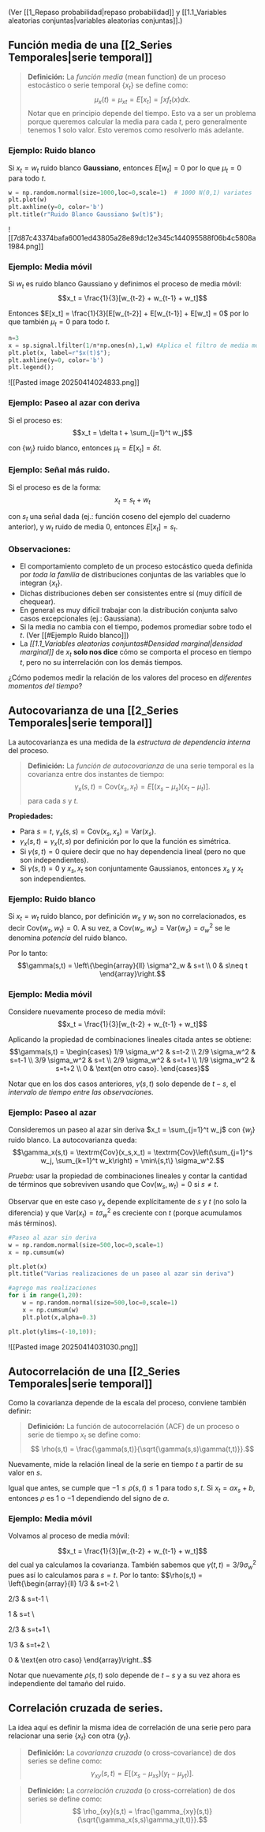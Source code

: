(Ver [[1_Repaso probabilidad|repaso probabilidad]] y [[1.1_Variables aleatorias conjuntas|variables aleatorias conjuntas]].)
## Función media de una [[2_Series Temporales|serie temporal]]
> **Definición:** La *función media* (mean function) de un proceso estocástico o serie temporal $\{x_t\}$ se define como:
$$\mu_x(t) = \mu_{xt} = E[x_t] = \int x f_t(x)dx.$$
Notar que en principio depende del tiempo. Esto va a ser un problema porque queremos calcular la media para cada $t$, pero generalmente tenemos 1 solo valor. Esto veremos como resolverlo más adelante.

### Ejemplo: Ruido blanco
Si $x_t = w_t$ ruido blanco **Gaussiano**, entonces $E[w_t] = 0$ por lo que $\mu_t = 0$ para todo $t$.

```python
w = np.random.normal(size=1000,loc=0,scale=1)  # 1000 N(0,1) variates
plt.plot(w)
plt.axhline(y=0, color='b')
plt.title(r"Ruido Blanco Gaussiano $w(t)$");
```
![[7d87c43374bafa6001ed43805a28e89dc12e345c144095588f06b4c5808a1984.png]]

### Ejemplo: Media móvil
Si $w_t$ es ruido blanco Gaussiano y definimos el proceso de media móvil:
$$x_t = \frac{1}{3}[w_{t-2} + w_{t-1} + w_t]$$

Entonces $E[x_t] = \frac{1}{3}[E[w_{t-2}] + E[w_{t-1}] + E[w_t] = 0$ por lo que también $\mu_t = 0$ para todo $t$.

```python
n=3
x = sp.signal.lfilter(1/n*np.ones(n),1,w) #Aplica el filtro de media móvil
plt.plot(x, label=r"$x(t)$");
plt.axhline(y=0, color='b')
plt.legend();
```
![[Pasted image 20250414024833.png]]

### Ejemplo: Paseo al azar con deriva
Si el proceso es:
$$x_t = \delta t + \sum_{j=1}^t w_j$$

con $\{w_j\}$ ruido blanco, entonces $\mu_t = E[x_t] = \delta t$.

### Ejemplo: Señal más ruido.
Si el proceso es de la forma:
$$x_t = s_t + w_t$$

con $s_t$ una señal dada (ej.: función coseno del ejemplo del cuaderno anterior), y $w_t$ ruido de media $0$, entonces $E[x_t] = s_t$.

### Observaciones:
* El comportamiento completo de un proceso estocástico queda definida por *toda la familia* de distribuciones conjuntas de las variables que lo integran $\{x_t\}$.
* Dichas distribuciones deben ser consistentes entre sí (muy difícil de chequear).
* En general es muy difícil trabajar con la distribución conjunta salvo casos excepcionales (ej.: Gaussiana).
* Si la media no cambia con el tiempo, podemos promediar sobre todo el $t$. (Ver [[#Ejemplo Ruido blanco]])
* La *[[1.1_Variables aleatorias conjuntas#Densidad marginal|densidad marginal]]* de $x_t$ **solo nos dice** cómo se comporta el proceso en tiempo $t$, pero no su interrelación con los demás tiempos.

¿Cómo podemos medir la relación de los valores del proceso en *diferentes momentos del tiempo*?

## Autocovarianza de una [[2_Series Temporales|serie temporal]]
La autocovarianza es una medida de la *estructura de dependencia interna* del proceso.

> **Definición:** La *función de autocovarianza* de una serie temporal es la covarianza entre dos instantes de tiempo: $$\gamma_x(s,t) = \textrm{Cov}(x_s,x_t) = E[(x_s-\mu_s)(x_t-\mu_t)].$$para cada $s$ y $t$.

**Propiedades:**
* Para $s=t$, $\gamma_x(s,s) = \textrm{Cov}(x_s,x_s) = \textrm{Var}(x_s)$.  
* $\gamma_x(s,t) = \gamma_x(t,s)$ por definición por lo que la función es simétrica.
* Si $\gamma(s,t) = 0$ quiere decir que no hay dependencia lineal (pero no que son independientes).
* Si $\gamma(s,t) = 0$ y $x_s,x_t$ son conjuntamente Gaussianos, entonces $x_s$ y $x_t$ son independientes.

### Ejemplo: Ruido blanco
Si $x_t = w_t$ ruido blanco, por definición $w_s$ y $w_t$ son no correlacionados, es decir $\textrm{Cov}(w_s,w_t) = 0$. A su vez, a $\textrm{Cov}(w_s,w_s) = \textrm{Var}(w_s) = \sigma^2_w$ se le denomina *potencia* del ruido blanco.

Por lo tanto:
$$\gamma(s,t) = \left\{\begin{array}{ll} \sigma^2_w & s=t \\ 0 & s\neq t \end{array}\right.$$

### Ejemplo: Media móvil
Considere nuevamente proceso de media móvil:
$$x_t = \frac{1}{3}[w_{t-2} + w_{t-1} + w_t]$$

Aplicando la propiedad de combinaciones lineales citada antes se obtiene:
$$\gamma(s,t) = \begin{cases} 1/9 \sigma_w^2 & s=t-2 \\
2/9 \sigma_w^2 & s=t-1 \\
3/9 \sigma_w^2 & s=t \\
2/9 \sigma_w^2 & s=t+1 \\
1/9 \sigma_w^2 & s=t+2 \\
0 & \text{en otro caso}. \end{cases}$$

Notar que en los dos casos anteriores, $\gamma(s,t)$ solo depende de $t-s$, el *intervalo de tiempo entre las observaciones*.

### Ejemplo: Paseo al azar
Consideremos un paseo al azar sin deriva $x_t = \sum_{j=1}^t w_j$ con $\{w_j\}$ ruido blanco. La autocovarianza queda:
$$\gamma_x(s,t) = \textrm{Cov}(x_s,x_t) = \textrm{Cov}\left(\sum_{j=1}^s w_j, \sum_{k=1}^t w_k\right) = \min\{s,t\} \sigma_w^2.$$

*Prueba:* usar la propiedad de combinaciones lineales y contar la cantidad de términos que sobreviven usando que $\textrm{Cov}(w_s,w_t)=0$ si $s\neq t$.

Observar que en este caso $\gamma_x$ depende explícitamente de $s$ y $t$ (no solo la diferencia) y que $\textrm{Var}(x_t) = t\sigma_w^2$ es creciente con $t$ (porque acumulamos más términos).

```python
#Paseo al azar sin deriva
w = np.random.normal(size=500,loc=0,scale=1)
x = np.cumsum(w)

plt.plot(x)
plt.title("Varias realizaciones de un paseo al azar sin deriva")

#agrego mas realizaciones
for i in range(1,20):
    w = np.random.normal(size=500,loc=0,scale=1)
    x = np.cumsum(w)
    plt.plot(x,alpha=0.3)

plt.plot(ylims=(-10,10));
```
![[Pasted image 20250414031030.png]]

## Autocorrelación de una [[2_Series Temporales|serie temporal]]
Como la covarianza depende de la escala del proceso, conviene también definir:

> **Definición:** La función de autocorrelación (ACF) de un proceso o serie de tiempo $x_t$ se define como:$$ \rho(s,t) = \frac{\gamma(s,t)}{\sqrt{\gamma(s,s)\gamma(t,t)}}.$$

Nuevamente, mide la relación lineal de la serie en tiempo $t$ a partir de su valor en $s$.

Igual que antes, se cumple que $-1\leq \rho(s,t) \leq 1$ para todo $s,t$. Si $x_t = ax_s+b$, entonces $\rho$ es $1$ o $-1$ dependiendo del signo de $a$.

### Ejemplo: Media móvil
Volvamos al proceso de media móvil:

$$x_t = \frac{1}{3}[w_{t-2} + w_{t-1} + w_t]$$
del cual ya calculamos la covarianza. También sabemos que $\gamma(t,t) = 3/9 \sigma_w^2$ pues así lo calculamos para $s=t$. Por lo tanto:
$$\rho(s,t) = \left\{\begin{array}{ll} 1/3 & s=t-2 \\

2/3 & s=t-1 \\

1 & s=t \\

2/3 & s=t+1 \\

1/3 & s=t+2 \\

0 & \text{en otro caso} \end{array}\right..$$

Notar que nuevamente $\rho(s,t)$ solo depende de $t-s$ y a su vez ahora es independiente del tamaño del ruido.

## Correlación cruzada de series.
La idea aquí es definir la misma idea de correlación de una serie pero para relacionar una serie $\{x_t\}$ con otra $\{y_t\}$.

> **Definición:** La *covarianza cruzada* (o cross-covariance) de dos series se define como:$$ \gamma_{xy}(s,t) = E[(x_s - \mu_{xs})(y_t - \mu_{yt})].$$

> **Definición:** La *correlación cruzada* (o cross-correlation) de dos series se define como:$$ \rho_{xy}(s,t) = \frac{\gamma_{xy}(s,t)}{\sqrt{\gamma_x(s,s)\gamma_y(t,t)}}.$$

